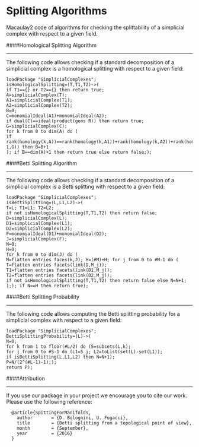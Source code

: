 # Splitting Algorithms
Macaulay2 code of algorithms for checking the splittability of a simplicial complex with respect to a given field.

####Homological Splitting Algorithm 
***

The following code allows checking if a standard decomposition of a simplicial complex is a homological splitting with respect to a given field:

```
loadPackage "SimplicialComplexes";
isHomologicalSplitting=(T,T1,T2)->(
if T1=={} or T2=={} then return true;
A=simplicialComplex(T);
A1=simplicialComplex(T1);
A2=simplicialComplex(T2);
B=0;
C=monomialIdeal(A1)+monomialIdeal(A2);
if dual(C)==ideal(product(gens R)) then return true;
G=simplicialComplex(C);
for k from 0 to dim(A) do (
if rank(homology(k,A))==rank(homology(k,A1))+rank(homology(k,A2))+rank(homology(k-1,G)) then B=B+1
); if B==dim(A)+1 then return true else return false;);
```

####Betti Splitting Algorithm 
***

The following code allows checking if a standard decomposition of a simplicial complex is a Betti splitting with respect to a given field:

```
loadPackage "SimplicialComplexes";
isBettiSplitting=(L,L1,L2)->(
T=L; T1=L1; T2=L2;
if not isHomologicalSplitting(T,T1,T2) then return false;
D=simplicialComplex(L);
D1=simplicialComplex(L1);
D2=simplicialComplex(L2);
F=monomialIdeal(D1)+monomialIdeal(D2);
J=simplicialComplex(F);
N=0;
H=0;
for k from 0 to dim(J) do (
M=flatten entries faces(k,J); H=(#M)+H; for j from 0 to #M-1 do (
T=flatten entries facets(link(D,M_j));
T1=flatten entries facets(link(D1,M_j));
T2=flatten entries facets(link(D2,M_j));
if not isHomologicalSplitting(T,T1,T2) then return false else N=N+1;
);); if N==H then return true);
```

####Betti Splitting Probability 
***

The following code allows computing the Betti splitting probability for a simplicial complex with respect to a given field:

```
loadPackage "SimplicialComplexes";
BettiSplittingProbability=(L)->(
N=0;
for k from 1 to floor(#L/2) do (S=subsets(L,k);
for j from 0 to #S-1 do (L1=S_j; L2=toList(set(L)-set(L1)); 
if isBettiSplitting(L,L1,L2) then N=N+1);
P=N/(2^(#L-1)-1););
return P);
```

####Attribution
***

If you use our package in your project we encourage you to cite our work.
Please use the following reference:

```
  @article{SpittingForManifolds,
    author       = {D. Bolognini, U. Fugacci},
    title        = {Betti splitting from a topological point of view},
    month        = {September},
    year         = {2016}
  }
```
